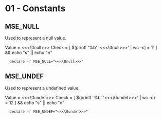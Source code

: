 # 01 - Constants

## MSE_NULL

Used to represent a null value.

Value = <<<\0null>>>
Check = [ $(printf '%b' '<<<\0null>>>' | wc -c) = 11 ] && echo "s" || echo "n"

``` shell
  declare -r MSE_NULL="<<<\0null>>>"
```


## MSE_UNDEF

Used to represent a undefined value.

Value = <<<\0undef>>>
Check = [ $(printf '%b' '<<<\0undef>>>' | wc -c) = 12 ] && echo "s" || echo "n"

``` shell
  declare -r MSE_UNDEF="<<<\0undef>>>"
```